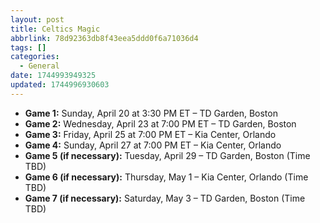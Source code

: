 ```yaml
---
layout: post
title: Celtics Magic
abbrlink: 78d92363db8f43eea5ddd0f6a71036d4
tags: []
categories:
  - General
date: 1744993949325
updated: 1744996930603
---
```


- **Game 1:** Sunday, April 20 at 3:30 PM ET – TD Garden, Boston
- **Game 2:** Wednesday, April 23 at 7:00 PM ET – TD Garden, Boston
- **Game 3:** Friday, April 25 at 7:00 PM ET – Kia Center, Orlando
- **Game 4:** Sunday, April 27 at 7:00 PM ET – Kia Center, Orlando
- **Game 5 (if necessary):** Tuesday, April 29 – TD Garden, Boston (Time TBD)
- **Game 6 (if necessary):** Thursday, May 1 – Kia Center, Orlando (Time TBD)
- **Game 7 (if necessary):** Saturday, May 3 – TD Garden, Boston (Time TBD)
